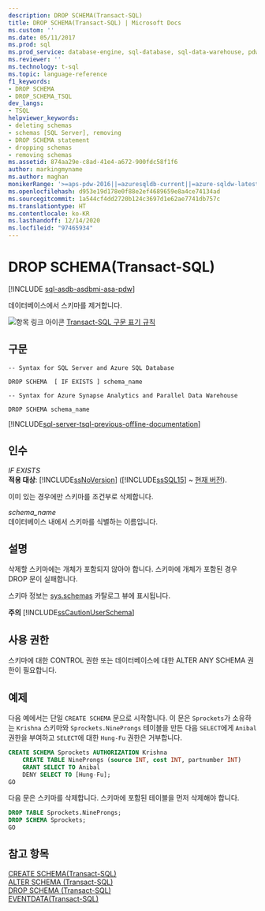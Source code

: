 ```yaml
---
description: DROP SCHEMA(Transact-SQL)
title: DROP SCHEMA(Transact-SQL) | Microsoft Docs
ms.custom: ''
ms.date: 05/11/2017
ms.prod: sql
ms.prod_service: database-engine, sql-database, sql-data-warehouse, pdw
ms.reviewer: ''
ms.technology: t-sql
ms.topic: language-reference
f1_keywords:
- DROP SCHEMA
- DROP_SCHEMA_TSQL
dev_langs:
- TSQL
helpviewer_keywords:
- deleting schemas
- schemas [SQL Server], removing
- DROP SCHEMA statement
- dropping schemas
- removing schemas
ms.assetid: 874aa29e-c8ad-41e4-a672-900fdc58f1f6
author: markingmyname
ms.author: maghan
monikerRange: '>=aps-pdw-2016||=azuresqldb-current||=azure-sqldw-latest||>=sql-server-2016||>=sql-server-linux-2017||=azuresqldb-mi-current'
ms.openlocfilehash: d953e19d178e0f88e2ef4689659e8a4ce74134ad
ms.sourcegitcommit: 1a544cf4dd2720b124c3697d1e62ae7741db757c
ms.translationtype: HT
ms.contentlocale: ko-KR
ms.lasthandoff: 12/14/2020
ms.locfileid: "97465934"
---
```

# <a name="drop-schema-transact-sql"></a>DROP SCHEMA(Transact-SQL)
[!INCLUDE [sql-asdb-asdbmi-asa-pdw](../../includes/applies-to-version/sql-asdb-asdbmi-asa-pdw.md)]

  데이터베이스에서 스키마를 제거합니다.  
  
 ![항목 링크 아이콘](../../database-engine/configure-windows/media/topic-link.gif "항목 링크 아이콘") [Transact-SQL 구문 표기 규칙](../../t-sql/language-elements/transact-sql-syntax-conventions-transact-sql.md)  
  
## <a name="syntax"></a>구문  
  
```syntaxsql  
-- Syntax for SQL Server and Azure SQL Database  
  
DROP SCHEMA  [ IF EXISTS ] schema_name  
```  
  

```syntaxsql  
-- Syntax for Azure Synapse Analytics and Parallel Data Warehouse  
  
DROP SCHEMA schema_name  
```  
  
[!INCLUDE[sql-server-tsql-previous-offline-documentation](../../includes/sql-server-tsql-previous-offline-documentation.md)]

## <a name="arguments"></a>인수
 *IF EXISTS*  
 **적용 대상**: [!INCLUDE[ssNoVersion](../../includes/ssnoversion-md.md)] ([!INCLUDE[ssSQL15](../../includes/sssql15-md.md)] ~ [현재 버전](https://go.microsoft.com/fwlink/p/?LinkId=299658)).  
  
 이미 있는 경우에만 스키마를 조건부로 삭제합니다.  
  
 *schema_name*  
 데이터베이스 내에서 스키마를 식별하는 이름입니다.  
  
## <a name="remarks"></a>설명  
 삭제할 스키마에는 개체가 포함되지 않아야 합니다. 스키마에 개체가 포함된 경우 DROP 문이 실패합니다.  
  
 스키마 정보는 [sys.schemas](../../relational-databases/system-catalog-views/schemas-catalog-views-sys-schemas.md) 카탈로그 뷰에 표시됩니다.  
  
 **주의** [!INCLUDE[ssCautionUserSchema](../../includes/sscautionuserschema-md.md)]  
  
## <a name="permissions"></a>사용 권한  
 스키마에 대한 CONTROL 권한 또는 데이터베이스에 대한 ALTER ANY SCHEMA 권한이 필요합니다.  
  
## <a name="examples"></a>예제  
 다음 예에서는 단일 `CREATE SCHEMA` 문으로 시작합니다. 이 문은 `Sprockets`가 소유하는 `Krishna` 스키마와 `Sprockets.NineProngs` 테이블을 만든 다음 `SELECT`에게 `Anibal` 권한을 부여하고 `SELECT`에 대한 `Hung-Fu` 권한은 거부합니다.  
  
```sql  
CREATE SCHEMA Sprockets AUTHORIZATION Krishna   
    CREATE TABLE NineProngs (source INT, cost INT, partnumber INT)  
    GRANT SELECT TO Anibal   
    DENY SELECT TO [Hung-Fu];  
GO  
```  
  
 다음 문은 스키마를 삭제합니다. 스키마에 포함된 테이블을 먼저 삭제해야 합니다.  
  
```sql  
DROP TABLE Sprockets.NineProngs;  
DROP SCHEMA Sprockets;  
GO  
```  
  
  
## <a name="see-also"></a>참고 항목  
 [CREATE SCHEMA&#40;Transact-SQL&#41;](../../t-sql/statements/create-schema-transact-sql.md)   
 [ALTER SCHEMA &#40;Transact-SQL&#41;](../../t-sql/statements/alter-schema-transact-sql.md)   
 [DROP SCHEMA (Transact-SQL)](../../t-sql/statements/drop-schema-transact-sql.md)   
 [EVENTDATA&#40;Transact-SQL&#41;](../../t-sql/functions/eventdata-transact-sql.md)  
